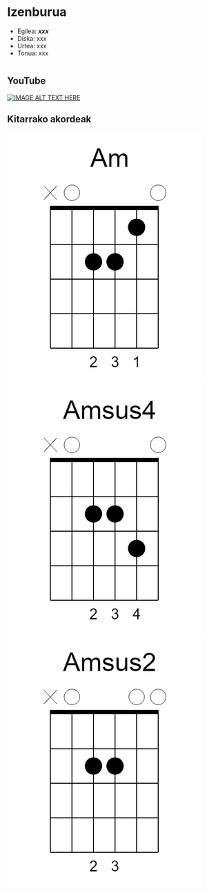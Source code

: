 # Izenburua

   * Egilea: ***xxx***
   * Diska: xxx
   * Urtea: xxx
   * Tonua: xxx


```

```

## YouTube
[![IMAGE ALT TEXT HERE](http://img.youtube.com/vi/0NW7CZxOxhI/0.jpg)](http://www.youtube.com/watch?v=0NW7CZxOxhI)

## Kitarrako akordeak

![Am](KitarraAkordeak/Am.png) ![Amsus4](KitarraAkordeak/Amsus4.png) ![Am](KitarraAkordeak/Amsus2.png)
